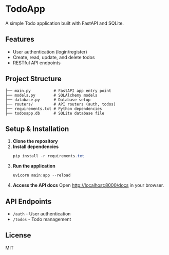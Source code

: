 # TodoApp

A simple Todo application built with FastAPI and SQLite.

## Features
- User authentication (login/register)
- Create, read, update, and delete todos
- RESTful API endpoints

## Project Structure
```
├── main.py          # FastAPI app entry point
├── models.py        # SQLAlchemy models
├── database.py      # Database setup
├── routers/         # API routers (auth, todos)
├── requirements.txt # Python dependencies
├── todosapp.db      # SQLite database file
```

## Setup & Installation
1. **Clone the repository**
2. **Install dependencies**
   ```powershell
   pip install -r requirements.txt
   ```
3. **Run the application**
   ```powershell
   uvicorn main:app --reload
   ```
4. **Access the API docs**
   Open [http://localhost:8000/docs](http://localhost:8000/docs) in your browser.

## API Endpoints
- `/auth` - User authentication
- `/todos` - Todo management

## License
MIT

